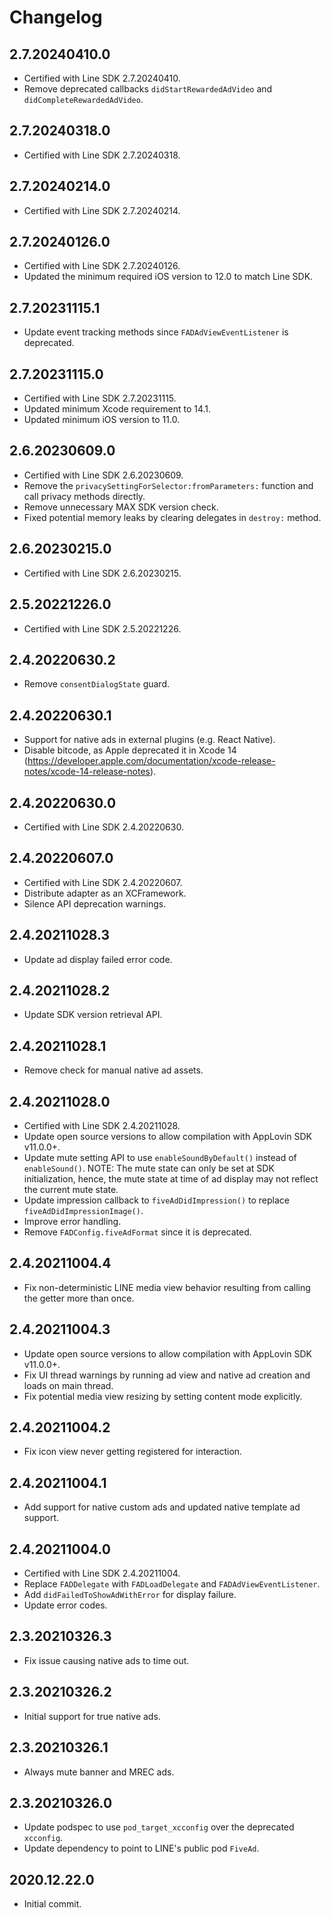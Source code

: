 # Changelog

## 2.7.20240410.0
* Certified with Line SDK 2.7.20240410.
* Remove deprecated callbacks `didStartRewardedAdVideo` and `didCompleteRewardedAdVideo`.

## 2.7.20240318.0
* Certified with Line SDK 2.7.20240318.

## 2.7.20240214.0
* Certified with Line SDK 2.7.20240214.

## 2.7.20240126.0
* Certified with Line SDK 2.7.20240126.
* Updated the minimum required iOS version to 12.0 to match Line SDK. 

## 2.7.20231115.1
* Update event tracking methods since `FADAdViewEventListener` is deprecated.

## 2.7.20231115.0
* Certified with Line SDK 2.7.20231115.
* Updated minimum Xcode requirement to 14.1.
* Updated minimum iOS version to 11.0.

## 2.6.20230609.0
* Certified with Line SDK 2.6.20230609.
* Remove the `privacySettingForSelector:fromParameters:` function and call privacy methods directly.
* Remove unnecessary MAX SDK version check.
* Fixed potential memory leaks by clearing delegates in `destroy:` method.   

## 2.6.20230215.0
* Certified with Line SDK 2.6.20230215.

## 2.5.20221226.0
* Certified with Line SDK 2.5.20221226.

## 2.4.20220630.2
* Remove `consentDialogState` guard.

## 2.4.20220630.1
* Support for native ads in external plugins (e.g. React Native).
* Disable bitcode, as Apple deprecated it in Xcode 14 (https://developer.apple.com/documentation/xcode-release-notes/xcode-14-release-notes).

## 2.4.20220630.0
* Certified with Line SDK 2.4.20220630.

## 2.4.20220607.0
* Certified with Line SDK 2.4.20220607.
* Distribute adapter as an XCFramework.
* Silence API deprecation warnings.

## 2.4.20211028.3
* Update ad display failed error code.

## 2.4.20211028.2
* Update SDK version retrieval API.

## 2.4.20211028.1
* Remove check for manual native ad assets.

## 2.4.20211028.0
* Certified with Line SDK 2.4.20211028.
* Update open source versions to allow compilation with AppLovin SDK v11.0.0+.
* Update mute setting API to use `enableSoundByDefault()` instead of `enableSound()`. NOTE: The mute state can only be set at SDK initialization, hence, the mute state at time of ad display may not reflect the current mute state.
* Update impression callback to `fiveAdDidImpression()` to replace `fiveAdDidImpressionImage()`.
* Improve error handling.
* Remove `FADConfig.fiveAdFormat` since it is deprecated.

## 2.4.20211004.4
* Fix non-deterministic LINE media view behavior resulting from calling the getter more than once. 

## 2.4.20211004.3
* Update open source versions to allow compilation with AppLovin SDK v11.0.0+.
* Fix UI thread warnings by running ad view and native ad creation and loads on main thread.
* Fix potential media view resizing by setting content mode explicitly.

## 2.4.20211004.2
* Fix icon view never getting registered for interaction.

## 2.4.20211004.1
* Add support for native custom ads and updated native template ad support.

## 2.4.20211004.0
* Certified with Line SDK 2.4.20211004.
* Replace `FADDelegate` with `FADLoadDelegate` and `FADAdViewEventListener`.
* Add `didFailedToShowAdWithError` for display failure.
* Update error codes.

## 2.3.20210326.3
* Fix issue causing native ads to time out.

## 2.3.20210326.2
* Initial support for true native ads.

## 2.3.20210326.1
* Always mute banner and MREC ads.

## 2.3.20210326.0
* Update podspec to use `pod_target_xcconfig` over the deprecated `xcconfig`.
* Update dependency to point to LINE's public pod `FiveAd`.
  
## 2020.12.22.0
* Initial commit.
